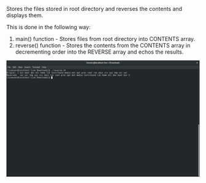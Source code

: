 Stores the files stored in root directory and reverses the contents and displays them.

This is done in the following way:
  1. main() function - Stores files from root directory into CONTENTS array.
  2. reverse() function - Stores the contents from the CONTENTS array in decrementing order
     into the REVERSE array and echos the results.

![program-execution](images/reverse.sh.png)
